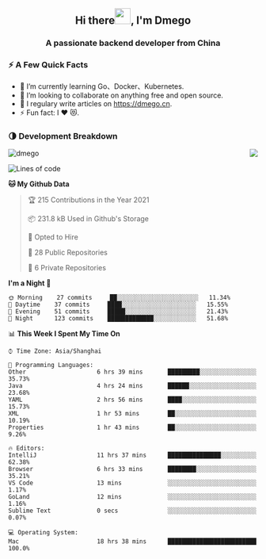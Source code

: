 <h2 align="center">Hi there<img src="https://cdn.jsdelivr.net/gh/dmego/images/img/Hi.gif" height="32" />, I'm Dmego </h2>
<h3 align="center">A passionate backend developer from China</h3>

### ⚡️ A Few Quick Facts

<ul>
    <li> 🌱 I’m currently learning Go、Docker、Kubernetes.</li>
    <li> 👯 I’m looking to collaborate on anything free and open source.</li>
    <li> 📝 I regulary write articles on <a href="https://dmego.cn">https://dmego.cn</a>.</li>
    <li> ⚡ Fun fact: I ❤️ 😻.</li>
</ul>

### 🌗 Development Breakdown

<img src="https://komarev.com/ghpvc/?username=dmego" alt="dmego" />

<img align="right" src="https://github-readme-stats.vercel.app/api?username=dmego&show_icons=true&icon_color=1573B3&hide_title=true&text_color=718096&bg_color=00000000&hide_border=true"/>

<!--START_SECTION:waka-->
![Lines of code](https://img.shields.io/badge/From%20Hello%20World%20I%27ve%20Written-228932%20lines%20of%20code-blue)

**🐱 My Github Data** 

> 🏆 215 Contributions in the Year 2021
 > 
> 📦 231.8 kB Used in Github's Storage 
 > 
> 💼 Opted to Hire
 > 
> 📜 28 Public Repositories 
 > 
> 🔑 6 Private Repositories  
 > 
**I'm a Night 🦉** 

```text
🌞 Morning    27 commits     ██░░░░░░░░░░░░░░░░░░░░░░░   11.34% 
🌆 Daytime    37 commits     ████░░░░░░░░░░░░░░░░░░░░░   15.55% 
🌃 Evening    51 commits     █████░░░░░░░░░░░░░░░░░░░░   21.43% 
🌙 Night      123 commits    █████████████░░░░░░░░░░░░   51.68%

```


📊 **This Week I Spent My Time On** 

```text
⌚︎ Time Zone: Asia/Shanghai

💬 Programming Languages: 
Other                    6 hrs 39 mins       █████████░░░░░░░░░░░░░░░░   35.73% 
Java                     4 hrs 24 mins       ██████░░░░░░░░░░░░░░░░░░░   23.68% 
YAML                     2 hrs 56 mins       ████░░░░░░░░░░░░░░░░░░░░░   15.73% 
XML                      1 hr 53 mins        ██░░░░░░░░░░░░░░░░░░░░░░░   10.19% 
Properties               1 hr 43 mins        ██░░░░░░░░░░░░░░░░░░░░░░░   9.26%

🔥 Editors: 
IntelliJ                 11 hrs 37 mins      ███████████████░░░░░░░░░░   62.38% 
Browser                  6 hrs 33 mins       ████████░░░░░░░░░░░░░░░░░   35.21% 
VS Code                  13 mins             ░░░░░░░░░░░░░░░░░░░░░░░░░   1.17% 
GoLand                   12 mins             ░░░░░░░░░░░░░░░░░░░░░░░░░   1.16% 
Sublime Text             0 secs              ░░░░░░░░░░░░░░░░░░░░░░░░░   0.07%

💻 Operating System: 
Mac                      18 hrs 38 mins      █████████████████████████   100.0%

```


<!--END_SECTION:waka-->
